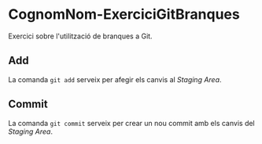 # CognomNom-ExerciciGitBranques
Exercici sobre l'utilització de branques a Git.

## Add
La comanda `git add` serveix per afegir els canvis al _Staging Area_.

## Commit
La comanda `git commit` serveix per crear un nou commit amb els canvis del _Staging Area_.
